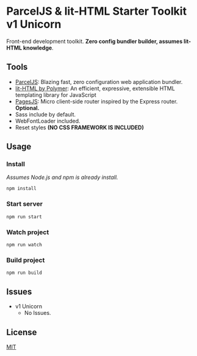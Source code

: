 # ParcelJS & lit-HTML Starter Toolkit v1 Unicorn

Front-end development toolkit. **Zero config bundler builder, assumes lit-HTML knowledge**.

## Tools

- [ParcelJS](https://parceljs.org/): Blazing fast, zero configuration web application bundler.
- [lit-HTML by Polymer](https://lit-html.polymer-project.org/): An efficient, expressive, extensible HTML templating library for JavaScript
- [PagesJS](https://visionmedia.github.io/page.js/): Micro client-side router inspired by the Express router. **Optional.**
- Sass include by default.
- WebFontLoader included.
- Reset styles **(NO CSS FRAMEWORK IS INCLUDED)**

## Usage

### Install
*Assumes Node.js and npm is already install.*
```
npm install
```

### Start server
```
npm run start
```

### Watch project
```
npm run watch
```

### Build project
```
npm run build
```

## Issues
- v1 Unicorn
    - No Issues.
## License
[MIT](LICENSE)